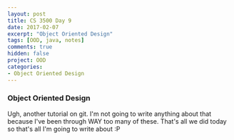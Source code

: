 ```yaml
---
layout: post
title: CS 3500 Day 9
date: 2017-02-07
excerpt: "Object Oriented Design"
tags: [OOD, java, notes]
comments: true
hidden: false
project: OOD
categories:
- Object Oriented Design
---
```


### Object Oriented Design

Ugh, another tutorial on git. I'm not going to write anything about that because I've been through WAY too many of these. That's all we did today so that's all I'm going to write about :P 